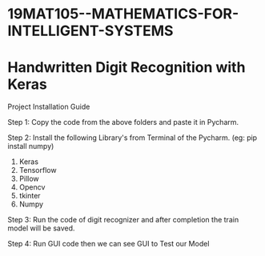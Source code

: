 # 19MAT105--MATHEMATICS-FOR-INTELLIGENT-SYSTEMS

# Handwritten Digit Recognition with Keras

Project Installation Guide

Step 1: Copy the code from the above folders and paste it in Pycharm.

Step 2: Install the following Library's from Terminal of the Pycharm. (eg: pip install numpy) 
1. Keras
2. Tensorflow
3. Pillow
4. Opencv
5. tkinter
6. Numpy

Step 3: Run the code of digit recognizer and after completion the train model will be saved.

Step 4: Run GUI code then we can see GUI to Test our Model

          
